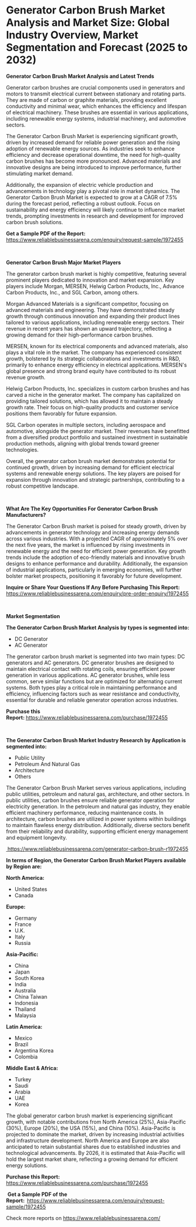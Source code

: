 <p><h1>Generator Carbon Brush Market Analysis and Market Size: Global Industry Overview, Market Segmentation and Forecast (2025 to 2032)</h1></p><p><strong>Generator Carbon Brush Market Analysis and Latest Trends</strong></p>
<p><p>Generator carbon brushes are crucial components used in generators and motors to transmit electrical current between stationary and rotating parts. They are made of carbon or graphite materials, providing excellent conductivity and minimal wear, which enhances the efficiency and lifespan of electrical machinery. These brushes are essential in various applications, including renewable energy systems, industrial machinery, and automotive sectors.</p><p>The Generator Carbon Brush Market is experiencing significant growth, driven by increased demand for reliable power generation and the rising adoption of renewable energy sources. As industries seek to enhance efficiency and decrease operational downtime, the need for high-quality carbon brushes has become more pronounced. Advanced materials and innovative designs are being introduced to improve performance, further stimulating market demand. </p><p>Additionally, the expansion of electric vehicle production and advancements in technology play a pivotal role in market dynamics. The Generator Carbon Brush Market is expected to grow at a CAGR of 7.5% during the forecast period, reflecting a robust outlook. Focus on sustainability and energy efficiency will likely continue to influence market trends, prompting investments in research and development for improved carbon brush solutions.</p></p>
<p><strong>Get a Sample PDF of the Report:&nbsp;</strong> <a href="https://www.reliablebusinessarena.com/enquiry/request-sample/1972455?utm_campaign=2396&utm_medium=2&utm_source=Github&utm_content=ia&utm_term=10042025&utm_id=generator-carbon-brush">https://www.reliablebusinessarena.com/enquiry/request-sample/1972455</a></p>
<p>&nbsp;</p>
<p><strong>Generator Carbon Brush Major Market Players</strong></p>
<p><p>The generator carbon brush market is highly competitive, featuring several prominent players dedicated to innovation and market expansion. Key players include Morgan, MERSEN, Helwig Carbon Products, Inc., Advance Carbon Products, Inc., and SGL Carbon, among others.</p><p>Morgan Advanced Materials is a significant competitor, focusing on advanced materials and engineering. They have demonstrated steady growth through continuous innovation and expanding their product lines tailored to various applications, including renewable energy sectors. Their revenue in recent years has shown an upward trajectory, reflecting a growing demand for their high-performance carbon brushes.</p><p>MERSEN, known for its electrical components and advanced materials, also plays a vital role in the market. The company has experienced consistent growth, bolstered by its strategic collaborations and investments in R&D, primarily to enhance energy efficiency in electrical applications. MERSEN's global presence and strong brand equity have contributed to its robust revenue growth.</p><p>Helwig Carbon Products, Inc. specializes in custom carbon brushes and has carved a niche in the generator market. The company has capitalized on providing tailored solutions, which has allowed it to maintain a steady growth rate. Their focus on high-quality products and customer service positions them favorably for future expansion.</p><p>SGL Carbon operates in multiple sectors, including aerospace and automotive, alongside the generator market. Their revenues have benefitted from a diversified product portfolio and sustained investment in sustainable production methods, aligning with global trends toward greener technologies.</p><p>Overall, the generator carbon brush market demonstrates potential for continued growth, driven by increasing demand for efficient electrical systems and renewable energy solutions. The key players are poised for expansion through innovation and strategic partnerships, contributing to a robust competitive landscape.</p></p>
<p>&nbsp;</p>
<p><strong>What Are The Key Opportunities For Generator Carbon Brush Manufacturers?</strong></p>
<p><p>The Generator Carbon Brush market is poised for steady growth, driven by advancements in generator technology and increasing energy demands across various industries. With a projected CAGR of approximately 5% over the next five years, the market is influenced by rising investments in renewable energy and the need for efficient power generation. Key growth trends include the adoption of eco-friendly materials and innovative brush designs to enhance performance and durability. Additionally, the expansion of industrial applications, particularly in emerging economies, will further bolster market prospects, positioning it favorably for future development.</p></p>
<p><strong>Inquire or Share Your Questions If Any Before Purchasing This Report:</strong> <a href="https://www.reliablebusinessarena.com/enquiry/pre-order-enquiry/1972455?utm_campaign=2396&utm_medium=2&utm_source=Github&utm_content=ia&utm_term=10042025&utm_id=generator-carbon-brush">https://www.reliablebusinessarena.com/enquiry/pre-order-enquiry/1972455</a></p>
<p>&nbsp;</p>
<p><strong>Market Segmentation</strong></p>
<p><strong>The Generator Carbon Brush Market Analysis by types is segmented into:</strong></p>
<p><ul><li>DC Generator</li><li>AC Generator</li></ul></p>
<p><p>The generator carbon brush market is segmented into two main types: DC generators and AC generators. DC generator brushes are designed to maintain electrical contact with rotating coils, ensuring efficient power generation in various applications. AC generator brushes, while less common, serve similar functions but are optimized for alternating current systems. Both types play a critical role in maintaining performance and efficiency, influencing factors such as wear resistance and conductivity, essential for durable and reliable generator operation across industries.</p></p>
<p><strong>Purchase this Report:&nbsp;</strong><a href="https://www.reliablebusinessarena.com/purchase/1972455?utm_campaign=2396&utm_medium=2&utm_source=Github&utm_content=ia&utm_term=10042025&utm_id=generator-carbon-brush">https://www.reliablebusinessarena.com/purchase/1972455</a></p>
<p>&nbsp;</p>
<p><strong>The Generator Carbon Brush Market Industry Research by Application is segmented into:</strong></p>
<p><ul><li>Public Utility</li><li>Petroleum And Natural Gas</li><li>Architecture</li><li>Others</li></ul></p>
<p><p>The Generator Carbon Brush Market serves various applications, including public utilities, petroleum and natural gas, architecture, and other sectors. In public utilities, carbon brushes ensure reliable generator operation for electricity generation. In the petroleum and natural gas industry, they enable efficient machinery performance, reducing maintenance costs. In architecture, carbon brushes are utilized in power systems within buildings to maintain flawless energy distribution. Additionally, diverse sectors benefit from their reliability and durability, supporting efficient energy management and equipment longevity.</p></p>
<p><a href="https://www.reliablebusinessarena.com/generator-carbon-brush-r1972455?utm_campaign=2396&utm_medium=2&utm_source=Github&utm_content=ia&utm_term=10042025&utm_id=generator-carbon-brush">&nbsp;https://www.reliablebusinessarena.com/generator-carbon-brush-r1972455</a></p>
<p><strong>In terms of Region, the Generator Carbon Brush Market Players available by Region are:</strong></p>
<p>
    <p> <strong> North America: </strong>
        <ul>
            <li>United States</li>
            <li>Canada</li>
        </ul>
        </p> 
    <p> <strong> Europe: </strong>
        <ul>
            <li>Germany</li>
            <li>France</li>
            <li>U.K.</li>
            <li>Italy</li>
            <li>Russia</li>
        </ul>
        </p> 
    <p> <strong> Asia-Pacific: </strong>
        <ul>
            <li>China</li>
            <li>Japan</li>
            <li>South Korea</li>
            <li>India</li>
            <li>Australia</li>
            <li>China Taiwan</li>
            <li>Indonesia</li>
            <li>Thailand</li>
            <li>Malaysia</li>
        </ul>
        </p> 
    <p> <strong> Latin America: </strong>
        <ul>
            <li>Mexico</li>
            <li>Brazil</li>
            <li>Argentina Korea</li>
            <li>Colombia</li>
        </ul>
        </p> 
    <p> <strong> Middle East & Africa: </strong>
        <ul>
            <li>Turkey</li>
            <li>Saudi</li>
            <li>Arabia</li>
            <li>UAE</li>
            <li>Korea</li>
        </ul>
    </p>
    </p>
<p><p>The global generator carbon brush market is experiencing significant growth, with notable contributions from North America (25%), Asia-Pacific (30%), Europe (20%), the USA (15%), and China (10%). Asia-Pacific is projected to dominate the market, driven by increasing industrial activities and infrastructure development. North America and Europe are also anticipated to retain substantial shares due to established industries and technological advancements. By 2026, it is estimated that Asia-Pacific will hold the largest market share, reflecting a growing demand for efficient energy solutions.</p></p>
<p><strong>Purchase this Report: </strong><a href="https://www.reliablebusinessarena.com/purchase/1972455?utm_campaign=2396&utm_medium=2&utm_source=Github&utm_content=ia&utm_term=10042025&utm_id=generator-carbon-brush">https://www.reliablebusinessarena.com/purchase/1972455</a></p>
<p>&nbsp;<strong>Get a Sample PDF of the Report:&nbsp;&nbsp;</strong><a href="https://www.reliablebusinessarena.com/enquiry/request-sample/1972455?utm_campaign=2396&utm_medium=2&utm_source=Github&utm_content=ia&utm_term=10042025&utm_id=generator-carbon-brush">https://www.reliablebusinessarena.com/enquiry/request-sample/1972455</a></p>
<p><strong></strong></p>
<p>Check more reports on <a href="https://www.reliablebusinessarena.com/?utm_campaign=2396&utm_medium=2&utm_source=Github&utm_content=ia&utm_term=10042025&utm_id=generator-carbon-brush">https://www.reliablebusinessarena.com/</a></p>